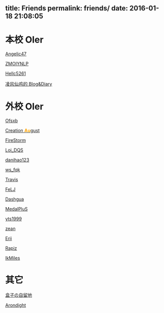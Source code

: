 title: Friends
permalink: friends/
date: 2016-01-18 21:08:05
---

# 本校 OIer

[Angelic47](http://www.angelic47.com/)

[ZMOIYNLP](http://blog.csdn.net/zmoiynlp/)

[Hellc5261](http://5261.github.io/)

[凌风仙鸡的 Blog&Diary](http://chickger.pw/)

# 外校 OIer

[Ofsxb](http://www.cnblogs.com/ofsxb/)

[Creation <span style="color: #FFA200; "><b>Au</b></span>gust](http://blog.csdn.net/creationaugust)

[FireStorm](http://blog.csdn.net/farestorm)

[Loi_DQS](http://blog.csdn.net/loi_dqs)

[danihao123](http://danihao123.is-programmer.com/)

[ws_fqk](http://blog.csdn.net/phenix_2015)

[Travis](http://travisbraps.top/)

[FeLJ](http://www.felj.top/)

[Dashgua](http://dashgua.coding.io/)

[MedalPluS](http://medalplus.com/)

[yts1999](http://yts1999.coding.io/)

[zean](http://blog.zean.xyz/)

[Erii](http://erii.moe)

[Rapiz](http://www.cnblogs.com/rapiz/)

[lkMiles](http://lkmiles.lofter.com/)

# 其它

[盒子の自留地](http://www.18tilab.com/)

[Arondight](http://arondight.me/)
